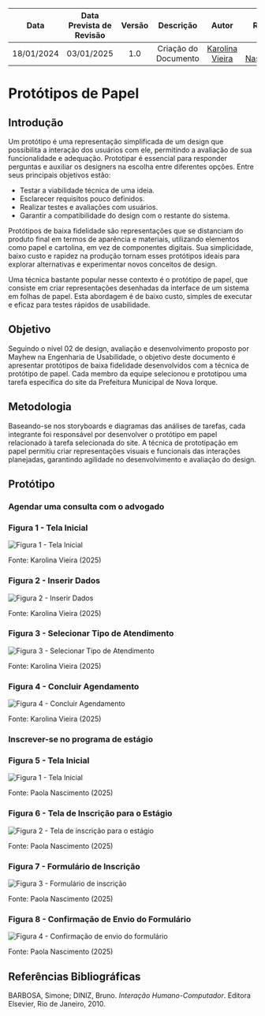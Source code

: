 |    **Data**    | **Data Prevista de Revisão** | **Versão** |        **Descrição**        |                 **Autor**                 |                **Revisor**                 |
|:--------------:|:---------------------------:|:----------:|:---------------------------:|:-----------------------------------------:|:------------------------------------------:|
|  18/01/2024    |        03/01/2025          |    1.0     |     Criação do Documento     | [Karolina Vieira](https://github.com/Karolina91) |  [Paola Nascimento](https://github.com/paolaalim) |


# Protótipos de Papel

## Introdução

Um protótipo é uma representação simplificada de um design que possibilita a interação dos usuários com ele, permitindo a avaliação de sua funcionalidade e adequação. Prototipar é essencial para responder perguntas e auxiliar os designers na escolha entre diferentes opções. Entre seus principais objetivos estão:

- Testar a viabilidade técnica de uma ideia.
- Esclarecer requisitos pouco definidos.
- Realizar testes e avaliações com usuários.
- Garantir a compatibilidade do design com o restante do sistema.

Protótipos de baixa fidelidade são representações que se distanciam do produto final em termos de aparência e materiais, utilizando elementos como papel e cartolina, em vez de componentes digitais. Sua simplicidade, baixo custo e rapidez na produção tornam esses protótipos ideais para explorar alternativas e experimentar novos conceitos de design.

Uma técnica bastante popular nesse contexto é o protótipo de papel, que consiste em criar representações desenhadas da interface de um sistema em folhas de papel. Esta abordagem é de baixo custo, simples de executar e eficaz para testes rápidos de usabilidade.

## Objetivo

Seguindo o nível 02 de design, avaliação e desenvolvimento proposto por Mayhew na Engenharia de Usabilidade, o objetivo deste documento é apresentar protótipos de baixa fidelidade desenvolvidos com a técnica de protótipo de papel. Cada membro da equipe selecionou e prototipou uma tarefa específica do site da Prefeitura Municipal de Nova Iorque.

## Metodologia

Baseando-se nos storyboards e diagramas das análises de tarefas, cada integrante foi responsável por desenvolver o protótipo em papel relacionado à tarefa selecionada do site. A técnica de prototipação em papel permitiu criar representações visuais e funcionais das interações planejadas, garantindo agilidade no desenvolvimento e avaliação do design.

## Protótipo

### Agendar uma consulta com o advogado 

### Figura 1 - Tela Inicial
![Figura 1 - Tela Inicial](../assets/images/dpdf%201.jpg)
<figcaption>Fonte: Karolina Vieira (2025)</figcaption>


### Figura 2 - Inserir Dados
![Figura 2 - Inserir Dados](../assets/images/protoripo2.jpg)
<figcaption>Fonte: Karolina Vieira (2025)</figcaption>


### Figura 3 - Selecionar Tipo de Atendimento
![Figura 3 - Selecionar Tipo de Atendimento](../assets/images/protoripo3.jpg)
<figcaption>Fonte: Karolina Vieira (2025)</figcaption>


### Figura 4 - Concluir Agendamento
![Figura 4 - Concluir Agendamento](../assets/images/protoripo4.jpg)
<figcaption>Fonte: Karolina Vieira (2025)</figcaption>


### Inscrever-se no programa de estágio 

### Figura 5 - Tela Inicial
![Figura 1 - Tela Inicial](../assets/images/telainicial.jpg)
<figcaption>Fonte: Paola Nascimento (2025)</figcaption>

### Figura 6 - Tela de Inscrição para o Estágio
![Figura 2 - Tela de inscrição para o estágio](../assets/images/estagioremunerado.jpg)
<figcaption>Fonte: Paola Nascimento (2025)</figcaption>

### Figura 7 - Formulário de Inscrição
![Figura 3 - Formulário de inscrição](../assets/images/formulario.jpg)
<figcaption>Fonte: Paola Nascimento (2025)</figcaption>

### Figura 8 - Confirmação de Envio do Formulário
![Figura 4 - Confirmação de envio do formulário](../assets/images/confirmacao.jpg)
<figcaption>Fonte: Paola Nascimento (2025)</figcaption>



## Referências Bibliográficas
BARBOSA, Simone; DINIZ, Bruno. *Interação Humano-Computador*. Editora Elsevier, Rio de Janeiro, 2010.
